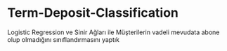 # Term-Deposit-Classification
Logistic Regression ve Sinir Ağları ile Müşterilerin vadeli mevudata abone olup olmadığını sınıflandırmasını yaptık
